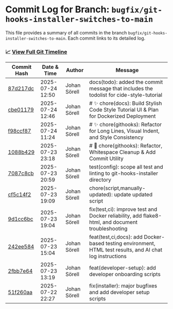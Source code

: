 # Commit Log for Branch: `bugfix/git-hooks-installer-switches-to-main`

This file provides a summary of all commits in the branch `bugfix/git-hooks-installer-switches-to-main`.
Each commit links to its detailed log.

### 📈 [View Full Git Timeline](./git_timeline_report.md)

| Commit Hash | Date & Time       | Author       | Message           |
|-------------|------------------|--------------|-------------------|
| [87d217dc](./87d217dc.md) | 2025-07-24 12:50 | Johan Sörell | docs(todo): added the commit message that includes the todolist for cide-style-tutorial |
| [cbe01179](./cbe01179.md) | 2025-07-24 12:46 | Johan Sörell | # ✨ chore(docs): Build Stylish Code Style Tutorial UI & Plan for Dockerized Deployment |
| [f98ccf87](./f98ccf87.md) | 2025-07-24 11:24 | Johan Sörell | # ✨ chore(githooks): Refactor for Long Lines, Visual Indent, and Style Consistency |
| [1088b429](./1088b429.md) | 2025-07-23 23:18 | Johan Sörell | # 🚀 chore(githooks): Refactor, Whitespace Cleanup & Add Commit Utility |
| [7087c8cb](./7087c8cb.md) | 2025-07-23 20:59 | Johan Sörell | test(config): scope all test and linting to git-hooks-installer directory |
| [cf5c14f2](./cf5c14f2.md) | 2025-07-23 19:09 | Johan Sörell | chore(script,manually-updated): update updated script |
| [9d1cc6bc](./9d1cc6bc.md) | 2025-07-23 19:04 | Johan Sörell | fix(test,ci): improve test and Docker reliability, add flake8-html, and document troubleshooting |
| [242ee584](./242ee584.md) | 2025-07-23 15:04 | Johan Sörell | feat(test,ci,docs): add Docker-based testing environment, HTML test results, and AI chat log instructions |
| [2fbb7e64](./2fbb7e64.md) | 2025-07-23 13:19 | Johan Sörell | feat(developer-setup): add developer onboarding scripts |
| [51f260aa](./51f260aa.md) | 2025-07-22 22:27 | Johan Sörell | fix(installer): major bugfixes and add developer setup scripts |
